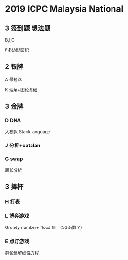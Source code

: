 # 2019 ICPC Malaysia National

## 3 签到题 想法题 

B,I,C

F多边形面积


## 2 银牌

A 最短路

K 理解+图论基础

## 3 金牌

### D DNA

大模拟 Stack language

### J 分析+catalan

### G swap

超长分析


## 3 捧杯

### H 打表

### L 博弈游戏

Grundy number+ flood fill （SG函数？）



### E 点灯游戏

群论里解线性方程


